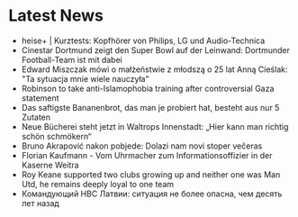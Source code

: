 # Latest News
-  heise+ | Kurztests: Kopfhörer von Philips, LG und Audio-Technica
-  Cinestar Dortmund zeigt den Super Bowl auf der Leinwand: Dortmunder Football-Team ist mit dabei
-  Edward Miszczak mówi o małżeństwie z młodszą o 25 lat Anną Cieślak: "Ta sytuacja mnie wiele nauczyła"
-  Robinson to take anti-Islamophobia training after controversial Gaza statement
-  Das saftigste Bananenbrot, das man je probiert hat, besteht aus nur 5 Zutaten
-  Neue Bücherei steht jetzt in Waltrops Innenstadt: „Hier kann man richtig schön schmökern“
-  Bruno Akrapović nakon pobjede: Dolazi nam novi stoper večeras
-  Florian Kaufmann - Vom Uhrmacher zum Informationsoffizier in der Kaserne Weitra
-  Roy Keane supported two clubs growing up and neither one was Man Utd, he remains deeply loyal to one team
-  Командующий НВС Латвии: ситуация не более опасна, чем десять лет назад
